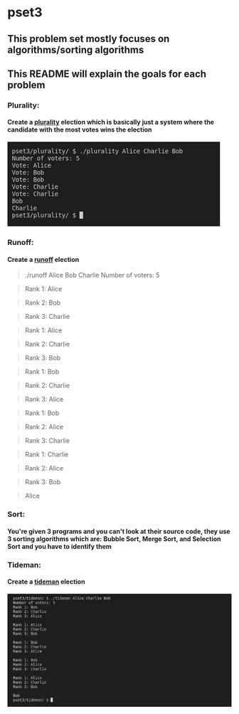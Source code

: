 # pset3

## This problem set mostly focuses on algorithms/sorting algorithms

## This README will explain the goals for each problem

### Plurality:
#### Create a [plurality](https://en.wikipedia.org/wiki/Plurality_voting) election which is basically just a system where the candidate with the most votes wins the election
![Plurality](../screenshots/plurality.png)

### Runoff:
#### Create a [runoff](https://en.wikipedia.org/wiki/Two-round_system) election
> ./runoff Alice Bob Charlie
> Number of voters: 5

> Rank 1: Alice

> Rank 2: Bob

> Rank 3: Charlie

> Rank 1: Alice

> Rank 2: Charlie

> Rank 3: Bob

> Rank 1: Bob

> Rank 2: Charlie

> Rank 3: Alice

> Rank 1: Bob

> Rank 2: Alice

> Rank 3: Charlie

> Rank 1: Charlie

> Rank 2: Alice

> Rank 3: Bob

> Alice
### Sort:
#### You're given 3 programs and you can't look at their source code, they use 3 sorting algorithms which are: Bubble Sort, Merge Sort, and Selection Sort and you have to identify them

### Tideman:
#### Create a [tideman](https://en.wikipedia.org/wiki/Ranked_pairs) election
![Tideman](../screenshots/tideman.png)
